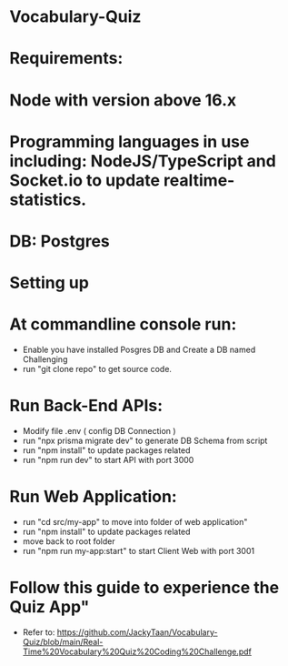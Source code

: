 # Vocabulary-Quiz
# Requirements:
# Node with version above 16.x
# Programming languages in use including: NodeJS/TypeScript and Socket.io to update realtime-statistics. 
# DB: Postgres

# Setting up
# At commandline console run:
- Enable you have installed Posgres DB and Create a DB named Challenging
- run "git clone repo" to get source code.

# Run Back-End APIs: 
- Modify file .env ( config DB Connection )
- run "npx prisma migrate dev" to generate DB Schema from script
- run "npm install" to update packages related
- run "npm run dev" to start API with port 3000

# Run Web Application:
- run "cd src/my-app" to move into folder of web application"
- run "npm install" to update packages related
- move back to root folder
- run "npm run my-app:start" to start Client Web with port 3001

# Follow this guide to experience the Quiz App"
- Refer to: https://github.com/JackyTaan/Vocabulary-Quiz/blob/main/Real-Time%20Vocabulary%20Quiz%20Coding%20Challenge.pdf

#
